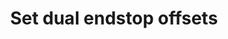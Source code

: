 ---
tag: m0666b
codes:
- M666
title: Set dual endstop offsets
long: 'The `M666` command allows adjusting the offsets for dual endstops

'
notes: 
parameters:
- tag: X
  optional: true
  description: Offset for the X axis endstops
  values:
  - tag: adj
    type: float
- tag: Y
  optional: true
  description: Offset for the Y axis endstops
  values:
  - tag: adj
    type: float
- tag: Z
  optional: true
  description: Offset for the Z axis endstops
  values:
  - tag: adj
    type: float
example: 
examples: 
---